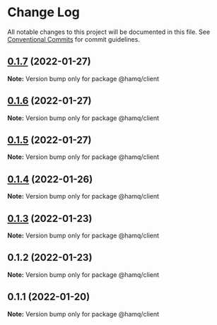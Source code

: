 # Change Log

All notable changes to this project will be documented in this file.
See [Conventional Commits](https://conventionalcommits.org) for commit guidelines.

## [0.1.7](https://github.com/taoyuan/hamq/compare/@hamq/client@0.1.6...@hamq/client@0.1.7) (2022-01-27)

**Note:** Version bump only for package @hamq/client





## [0.1.6](https://github.com/taoyuan/hamq/compare/@hamq/client@0.1.5...@hamq/client@0.1.6) (2022-01-27)

**Note:** Version bump only for package @hamq/client





## [0.1.5](https://github.com/taoyuan/hamq/compare/@hamq/client@0.1.4...@hamq/client@0.1.5) (2022-01-27)

**Note:** Version bump only for package @hamq/client





## [0.1.4](https://github.com/taoyuan/hamq/compare/@hamq/client@0.1.3...@hamq/client@0.1.4) (2022-01-26)

**Note:** Version bump only for package @hamq/client





## [0.1.3](https://github.com/taoyuan/hamq/compare/@hamq/client@0.1.2...@hamq/client@0.1.3) (2022-01-23)

**Note:** Version bump only for package @hamq/client





## 0.1.2 (2022-01-23)

**Note:** Version bump only for package @hamq/client





## 0.1.1 (2022-01-20)

**Note:** Version bump only for package @hamq/client
